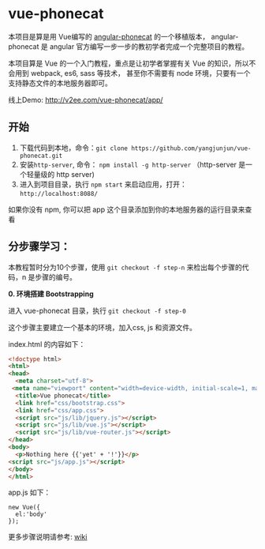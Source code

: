 # vue-phonecat

本项目是算是用 Vue编写的 [angular-phonecat](https://github.com/angular/angular-phonecat) 的一个移植版本，
angular-phonecat 是 angular 官方编写一步一步的教初学者完成一个完整项目的教程。

本项目算是 Vue 的一个入门教程，重点是让初学者掌握有关 Vue 的知识，所以不会用到 webpack, es6, sass 等技术， 甚至你不需要有 node 环境，只要有一个支持静态文件的本地服务器即可。

线上Demo: http://v2ee.com/vue-phonecat/app/

## 开始

1. 下载代码到本地，命令：`git clone https://github.com/yangjunjun/vue-phonecat.git` 
2. 安装`http-server`, 命令： `npm install -g http-server` （http-server 是一个轻量级的 http server) 
3. 进入到项目目录，执行 `npm start` 来启动应用，打开：`http://localhost:8088/`

如果你没有 npm, 你可以把 app 这个目录添加到你的本地服务器的运行目录来查看

## 分步骤学习：

本教程暂时分为10个步骤，使用 `git checkout -f step-n` 来检出每个步骤的代码，n 是步骤的编号。

**0. 环境搭建 Bootstrapping** 

进入 vue-phonecat 目录，执行 `git checkout -f step-0`

这个步骤主要建立一个基本的环境，加入css, js 和资源文件。

index.html 的内容如下：

```html
<!doctype html>
<html>
<head>
  <meta charset="utf-8">
 <meta name="viewport" content="width=device-width, initial-scale=1, maximum-scale=1" />  
  <title>Vue phonecat</title>
  <link href="css/bootstrap.css">
  <link href="css/app.css">
  <script src="js/lib/jquery.js"></script>
  <script src="js/lib/vue.js"></script>
  <script src="js/lib/vue-router.js"></script>
</head>
<body>
  <p>Nothing here {{'yet' + '!'}}</p>
<script src="js/app.js"></script>
</body>
</html>
```  
app.js 如下：

```
new Vue({
  el:'body'
});
```

更多步骤说明请参考: [wiki](https://github.com/yangjunjun/vue-phonecat/wiki)